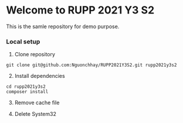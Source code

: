 # Welcome to RUPP 2021 Y3 S2

This is the samle repository for demo purpose.

### Local setup

1. Clone repository

```
git clone git@github.com:Nguonchhay/RUPP2021Y3S2.git rupp2021y3s2
```

2. Install dependencies

```
cd rupp2021y3s2
composer install
```

3. Remove cache file

4. Delete System32



